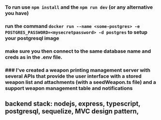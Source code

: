 ### To run use `npm install` and the `npm run dev` (or any alternative you have)

### run the command `docker run --name <some-postgres> -e POSTGRES_PASSWORD=<mysecretpassword> -d postgres` to setup your postgresql image

### make sure you then connect to the same database name and creds as in the .env file.

### ### I've created a weapon printing management server with several APIs that provide the user interface with a stored weapon list and attachments (with a seedWeapon.ts file) and a support weapon management table and notifications

## backend stack: nodejs, express, typescript, postgresql, sequelize, MVC design pattern,
